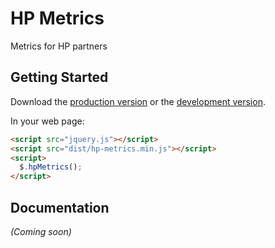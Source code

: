 # HP Metrics

Metrics for HP partners

## Getting Started

Download the [production version][min] or the [development version][max].

[min]: https://github.com/colevoss/hp_metrics/blob/master/dist/scripts/hp-metrics.min.js
[max]: https://github.com/colevoss/hp_metrics/blob/master/dist/scripts/hp-metrics.js

In your web page:

```html
<script src="jquery.js"></script>
<script src="dist/hp-metrics.min.js"></script>
<script>
  $.hpMetrics();
</script>
```

## Documentation
_(Coming soon)_
